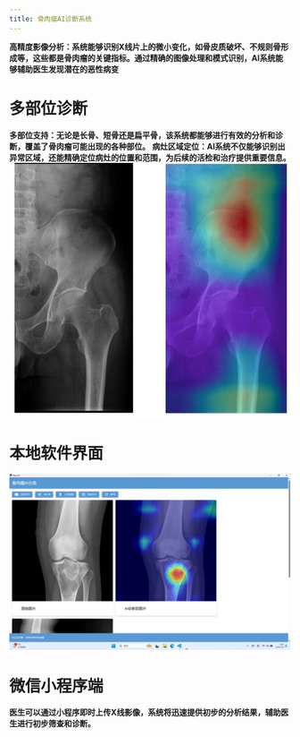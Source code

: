 ```yaml
---
title: 骨肉瘤AI诊断系统
---
```

**高精度影像分析：系统能够识别X线片上的微小变化，如骨皮质破坏、不规则骨形成等，这些都是骨肉瘤的关键指标。通过精确的图像处理和模式识别，AI系统能够辅助医生发现潜在的恶性病变**

# 多部位诊断
**多部位支持：无论是长骨、短骨还是扁平骨，该系统都能够进行有效的分析和诊断，覆盖了骨肉瘤可能出现的各种部位。**
**病灶区域定位：AI系统不仅能够识别出异常区域，还能精确定位病灶的位置和范围，为后续的活检和治疗提供重要信息。**
![软件界面](image/ceshi.jpg "Magic Gardens")
# 本地软件界面
![软件界面](image/软件界面.png "Magic Gardens")
# 微信小程序端
**医生可以通过小程序即时上传X线影像，系统将迅速提供初步的分析结果，辅助医生进行初步筛查和诊断。**
